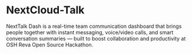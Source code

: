 # NextCloud-Talk
NextTalk Dash is a real-time team communication dashboard that brings people together with instant messaging, voice/video calls, and smart conversation summaries — built to boost collaboration and productivity at OSH Reva Open Source Hackathon.
